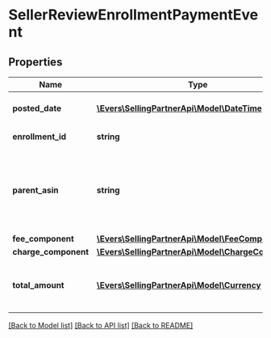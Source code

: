 # SellerReviewEnrollmentPaymentEvent

## Properties
Name | Type | Description | Notes
------------ | ------------- | ------------- | -------------
**posted_date** | [**\Evers\SellingPartnerApi\Model\\DateTime**](\DateTime.md) | The date and time when the financial event was posted. | [optional] 
**enrollment_id** | **string** | An enrollment identifier. | [optional] 
**parent_asin** | **string** | The Amazon Standard Identification Number (ASIN) of the item that was enrolled in the Early Reviewer Program. | [optional] 
**fee_component** | [**\Evers\SellingPartnerApi\Model\FeeComponent**](FeeComponent.md) |  | [optional] 
**charge_component** | [**\Evers\SellingPartnerApi\Model\ChargeComponent**](ChargeComponent.md) |  | [optional] 
**total_amount** | [**\Evers\SellingPartnerApi\Model\Currency**](Currency.md) | The FeeComponent value plus the ChargeComponent value. | [optional] 

[[Back to Model list]](../README.md#documentation-for-models) [[Back to API list]](../README.md#documentation-for-api-endpoints) [[Back to README]](../README.md)


